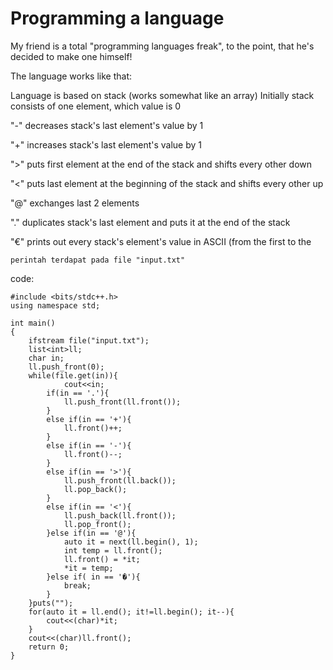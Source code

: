 
# Programming a language

My friend is a total "programming languages freak", to the point, that he's decided to make one himself!

The language works like that:

 Language is based on stack (works somewhat like an array)
 Initially stack consists of one element, which value is 0

 "-" decreases stack's last element's value by 1
 
 "+" increases stack's last element's value by 1

 ">" puts first element at the end of the stack and shifts every other down
 
 "<" puts last element at the beginning of the stack and shifts every other up
 
 "@" exchanges last 2 elements
 
 "." duplicates stack's last element and puts it at the end of the stack
 
 "€" prints out every stack's element's value in ASCII (from the first to the

    perintah terdapat pada file "input.txt"
code:

```
#include <bits/stdc++.h>
using namespace std;

int main()
{
    ifstream file("input.txt");
    list<int>ll;
    char in;
    ll.push_front(0);
    while(file.get(in)){
            cout<<in;
        if(in == '.'){
            ll.push_front(ll.front());
        }
        else if(in == '+'){
            ll.front()++;
        }
        else if(in == '-'){
            ll.front()--;
        }
        else if(in == '>'){
            ll.push_front(ll.back());
            ll.pop_back();
        }
        else if(in == '<'){
            ll.push_back(ll.front());
            ll.pop_front();
        }else if(in == '@'){
            auto it = next(ll.begin(), 1);
            int temp = ll.front();
            ll.front() = *it;
            *it = temp;
        }else if( in == '�'){
            break;
        }
    }puts("");
    for(auto it = ll.end(); it!=ll.begin(); it--){
        cout<<(char)*it;
    }
    cout<<(char)ll.front();
    return 0;
}
```
